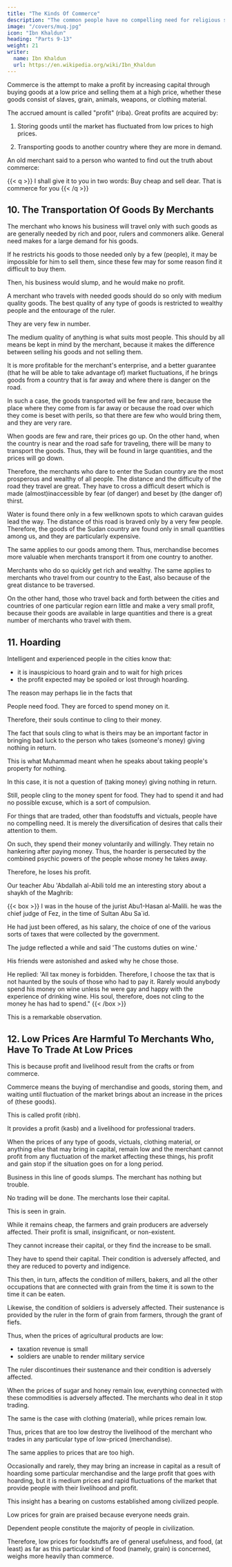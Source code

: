 ```yaml
---
title: "The Kinds Of Commerce"
description: "The common people have no compelling need for religious services. They are needed only by the religious."
image: "/covers/muq.jpg"
icon: "Ibn Khaldun"
heading: "Parts 9-13"
weight: 21
writer:
  name: Ibn Khaldun
  url: https://en.wikipedia.org/wiki/Ibn_Khaldun
---
```




Commerce is the attempt to make a profit by increasing capital through buying goods at a low price and selling them at a high price, whether these goods consist of slaves, grain, animals, weapons, or clothing material. 

The accrued amount is called "profit" (riba). Great profits are acquired by:

1. Storing goods until the market has fluctuated from low prices to high prices.

2. Transporting goods to another country where they are more in demand.

An old merchant said to a person who wanted to find out the truth about commerce:

{{< q >}}
I shall give it to you in two words: Buy cheap and sell dear. That is commerce for you
{{< /q >}}


## 10. The Transportation Of Goods By Merchants

The merchant who knows his business will travel only with such goods as are generally needed by rich and poor, rulers and commoners alike. General need makes for a large demand for his goods. 

If he restricts his goods to those needed only by a few (people), it may be impossible for him to sell them, since these few may for some reason find it difficult to buy them.

Then, his business would slump, and he would make no profit.

A merchant who travels with needed goods should do so only with medium quality goods. The best quality of any type of goods is restricted to wealthy people and the entourage of the ruler. 

They are very few in number. 

The medium quality of anything is what suits most people. This should by all means be kept in mind by the merchant, because it makes the difference between selling his goods and not selling them.

It is more profitable for the merchant's enterprise, and a better guarantee (that he will be able to take advantage of) market fluctuations, if he brings goods from a country that is far away and where there is danger on the road. 

In such a case, the goods transported will be few and rare, because the place where they come from is far away or because the road over which they come is beset with perils, so that there are few who would bring them, and they are very rare. 

When goods are few and rare, their prices go up. On the other hand, when the country is near and the road safe for traveling, there will be many to transport the goods. Thus, they will be found in large quantities, and the prices will go down.

Therefore, the merchants who dare to enter the Sudan country are the most prosperous and wealthy of all people. The distance and the difficulty of the road they travel are great. They have to cross a difficult desert which is made (almost)inaccessible by fear (of danger) and beset by (the danger of) thirst. 

Water is found there only in a few wellknown spots to which caravan guides lead the way. The distance of this road is braved only by a very few people. Therefore, the goods of the Sudan country are found only in small quantities among us, and they are particularly expensive. 

The same applies to our goods among them. Thus, merchandise becomes more valuable when merchants transport it from
one country to another. 

Merchants who do so quickly get rich and wealthy. The same applies to merchants who travel from our country to the East, also because of the great distance to be traversed.

On the other hand, those who travel back and forth between the cities and countries of one particular region earn little and make a very small profit, because their goods are available in large quantities and there is a great number of merchants who travel with them.


## 11. Hoarding

Intelligent and experienced people in the cities know that:
- it is inauspicious to hoard grain and to wait for high prices
- the profit expected may be spoiled or lost through hoarding. 

The reason may perhaps lie in the facts that 

People need food. They are forced to spend money on it. 

Therefore, their souls continue to cling to their money.

The fact that souls cling to what is theirs may be an important factor in bringing bad luck to the person who takes (someone's money) giving nothing in return. 

This is what Muhammad meant when he speaks about taking people's property for nothing. 

In this case, it is not a question of (taking money) giving nothing in return.

Still, people cling to the money spent for food. They had to spend it and had no possible excuse, which is a sort of compulsion. 

For things that are traded, other than foodstuffs and victuals, people have no compelling need. It is merely the diversification of desires that calls their attention to them. 

On such, they spend their money voluntarily and willingly. They retain no hankering after paying money. Thus, the hoarder is persecuted by the combined psychic powers of the people whose money he takes away. 

Therefore, he loses his profit. 


Our teacher Abu 'Abdallah al-Abili told me an interesting story about a shaykh of the Maghrib: 

{{< box >}}
I was in the house of the jurist Abu1-Hasan al-Malili. he was the chief judge of Fez, in the time of Sultan Abu Sa`id. 

He had just been offered, as his salary, the choice of one of the various sorts of taxes that were collected by the government. 

The judge reflected a while and said 'The customs duties on wine.' 

His friends were astonished and asked why he chose those.

He replied: 'All tax money is forbidden. Therefore, I choose the tax that is not haunted by the souls of those who had to pay it. Rarely would anybody spend his money on wine unless he were gay and happy with the experience of drinking wine. His soul, therefore, does not cling to the money he has had to spend." 
{{< /box >}}

This is a remarkable observation. 


## 12. Low Prices Are Harmful To Merchants Who, Have To Trade At Low Prices

This is because profit and livelihood result from the crafts or from commerce.

Commerce means the buying of merchandise and goods, storing them, and waiting until fluctuation of the market brings about an increase in the prices of (these goods). 

This is called profit (ribh). 

It provides a profit (kasb) and a livelihood for professional traders.

When the prices of any type of goods, victuals, clothing material, or anything else that may bring in capital, remain low and the merchant cannot profit from any fluctuation of the market affecting these things, his profit and gain stop if the situation goes on for a long period. 

Business in this line of goods slumps. The merchant has nothing but trouble. 

No trading will be done. The merchants lose their capital. 

This is seen in grain. 

While it remains cheap, the farmers and grain producers are adversely affected. Their profit is small, insignificant, or non-existent.

They cannot increase their capital, or they find the increase to be small.

They have to spend their capital. Their condition is adversely affected, and they are reduced to poverty and indigence. 

This then, in turn, affects the condition of millers, bakers, and all the other occupations that are connected with grain from the time it is sown to the time it can be eaten.

Likewise, the condition of soldiers is adversely affected. Their sustenance is provided by the ruler in the form of grain from farmers, through the grant of fiefs. 

Thus, when the prices of agricultural products are low:
- taxation revenue is small
- soldiers are unable to render military service

The ruler discontinues their sustenance and their condition is adversely affected.

When the prices of sugar and honey remain low, everything connected with these commodities is adversely affected. The merchants who deal in it stop trading. 

The same is the case with clothing (material), while prices remain low. 

Thus, prices that are too low destroy the livelihood of the merchant who trades in any particular type of low-priced (merchandise). 

The same applies to prices that are too high. 

Occasionally and rarely, they may bring an increase in capital as a result of hoarding some particular merchandise and the large profit that goes with hoarding, but it is medium prices and rapid fluctuations of the market that provide people with their livelihood and profit.

This insight has a bearing on customs established among civilized people.

Low prices for grain are praised because everyone needs grain.

Dependent people constitute the majority of people in civilization.

Therefore, low prices for foodstuffs are of general usefulness, and food, (at least) as far as this particular kind of food (namely, grain) is concerned, weighs more heavily than commerce. 
